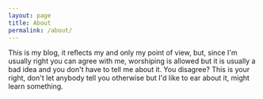 ```yaml
---
layout: page
title: About
permalink: /about/
---
```


This is my blog, it reflects my and only my point of view, but, since I'm usually right you can agree with me, worshiping is allowed but it is usually a bad idea and you don't have to tell me about it. 
You disagree? This is your right, don't let anybody tell you otherwise but I'd like to ear about it, might learn something.
